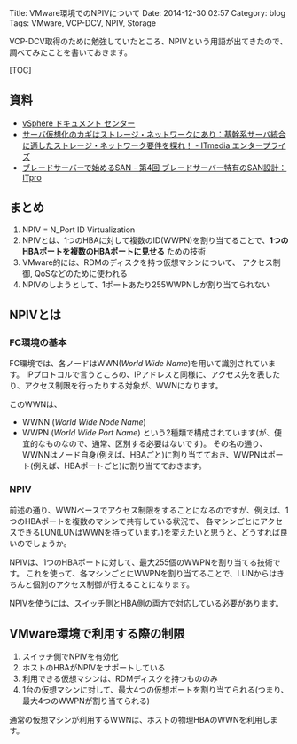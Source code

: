 Title: VMware環境でのNPIVについて
Date: 2014-12-30 02:57
Category: blog
Tags: VMware, VCP-DCV, NPIV, Storage

VCP-DCV取得のために勉強していたところ、NPIVという用語が出てきたので、調べてみたことを書いておきます。

[TOC]

## 資料
- [vSphere ドキュメント センター](https://pubs.vmware.com/vsphere-50/index.jsp?topic=/com.vmware.vsphere.vm_admin.doc_50/GUID-C713BCA5-71B4-4539-A4AE-8E781330755C.html)
- [サーバ仮想化のカギはストレージ・ネットワークにあり：基幹系サーバ統合に適したストレージ・ネットワーク要件を探れ！ - ITmedia エンタープライズ](http://www.itmedia.co.jp/enterprise/articles/0903/23/news002.html)
- [ブレードサーバーで始めるSAN - 第4回 ブレードサーバー特有のSAN設計：ITpro](http://itpro.nikkeibp.co.jp/article/COLUMN/20090417/328662/)

## まとめ
1. NPIV = N\_Port ID Virtualization
2. NPIVとは、1つのHBAに対して複数のID(WWPN)を割り当てることで、**1つのHBAポートを複数のHBAポートに見せる** ための技術
3. VMware的には、RDMのディスクを持つ仮想マシンについて、 アクセス制御, QoSなどのために使われる
4. NPIVのしようとして、1ポートあたり255WWPNしか割り当てられない

## NPIVとは
### FC環境の基本

FC環境では、各ノードはWWN(_World Wide Name_)を用いて識別されています。
IPプロトコルで言うところの、IPアドレスと同様に、アクセス先を表したり、アクセス制限を行ったりする対象が、WWNになります。

このWWNは、
- WWNN (_World Wide Node Name_)
- WWPN (_World Wide Port Name_)
という2種類で構成されています(が、便宜的なものなので、通常、区別する必要はないです)。
その名の通り、WWNNはノード自身(例えば、HBAごと)に割り当てておき、WWPNはポート(例えば、HBAポートごと)に割り当てておきます。

### NPIV
前述の通り、WWNベースでアクセス制限をすることになるのですが、例えば、1つのHBAポートを複数のマシンで共有している状況で、
各マシンごとにアクセスできるLUN(LUNはWWNを持っています。)を変えたいと思うと、どうすれば良いのでしょうか。

NPIVは、1つのHBAポートに対して、最大255個のWWPNを割り当てる技術です。
これを使って、各マシンごとにWWPNを割り当てることで、LUNからはきちんと個別のアクセス制御が行えることになります。

NPIVを使うには、スイッチ側とHBA側の両方で対応している必要があります。

## VMware環境で利用する際の制限
1. スイッチ側でNPIVを有効化
2. ホストのHBAがNPIVをサポートしている
3. 利用できる仮想マシンは、RDMディスクを持つもののみ
4. 1台の仮想マシンに対して、最大4つの仮想ポートを割り当てられる(つまり、最大4つのWWPNが割り当てられる)

通常の仮想マシンが利用するWWNは、ホストの物理HBAのWWNを利用します。

